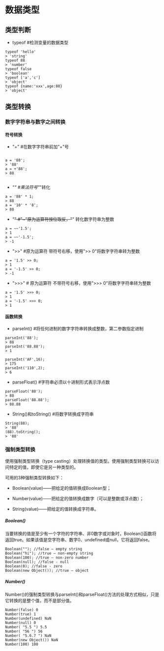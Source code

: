 # 数据类型

## 类型判断

* typeof #检测变量的数据类型

```
typeof 'hello'
> 'string'
typeof 88
> 'number'
typeof false
> 'boolean'
typeof ['a','c']
> 'object'
typeof {name:'xxx',age:88}
> 'object'

```




## 类型转换

### 数字字符串与数字之间转换

#### 符号转换

* "+" #在数字字符串前加"+"号

```

a = '88';
> '88'
a = +'88';
> 88
 
``` 

* "*" #乘法符号"*"转化

```
a = '88' * 1;
> 88
a = '10' * '8';
> 80
```

* "~~" #"~"原为运算符按位取反，"~~" 转化数字符串为整数

```
a = ~~'1.5';
> 1
a = ~~'-1.5';
> -1
```

* ">>" #原为运算符 带符号右移，使用">> 0"将数字字符串转为整数

```
a = '1.5' >> 0;
> 1
a = '-1.5' >> 0;
> -1

```

* ">>>" # 原为运算符 不带符号右移，使用">>> 0"将数字字符串转为整数

```
a = '1.5' >>> 0;
> 1
a = '-1.5' >>> 0;
> 1
```

#### 函数转换

* parseInt() #将任何进制的数字字符串转换成整数，第二参数指定进制

```
parseInt('88');
> 88
parseInt('88.88');
> 1

parseInt('AF',16);
> 175
parseInt('110',2);
> 6

```

* parseFloat() #字符串必须以十进制形式表示浮点数

```
parseFloat('88');
> 88
parseFloat('88.88');
> 88.88

```

* String()和toString() #将数字转换成字符串

```
String(88);
> '88'
(88).toString();
> '88'

```

### 强制类型转换

使用强制类型转换（type casting）处理转换值的类型。使用强制类型转换可以访问特定的值，即使它是另一种类型的。

可用的3种强制类型转换如下：

* Boolean(value)——把给定的值转换成Boolean型；

* Number(value)——把给定的值转换成数字（可以是整数或浮点数）；

* String(value)——把给定的值转换成字符串。


##### Boolean() 

当要转换的值是至少有一个字符的字符串、非0数字或对象时，Boolean()函数将返回true。如果该值是空字符串、数字0、undefined或null，它将返回false。

```
Boolean(""); //false – empty string
Boolean("hi"); //true – non-empty string
Boolean(100); //true – non-zero number
Boolean(null); //false - null
Boolean(0); //false - zero
Boolean(new Object()); //true – object

```

##### Number()

Number()的强制类型转换与parseInt()和parseFloat()方法的处理方式相似，只是它转换的是整个值，而不是部分值。

```
Number(false) 0
Number(true) 1
Number(undefined) NaN
Number(null) 0
Number( "5.5 ") 5.5
Number( "56 ") 56
Number( "5.6.7 ") NaN
Number(new Object()) NaN
Number(100) 100   

```




